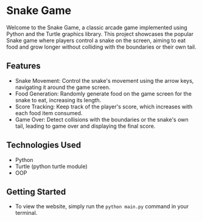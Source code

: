 # Snake Game

Welcome to the Snake Game, a classic arcade game implemented using Python and the Turtle graphics library. This project showcases the popular Snake game where players control a snake on the screen, aiming to eat food and grow longer without colliding with the boundaries or their own tail.

## Features

- Snake Movement: Control the snake's movement using the arrow keys, navigating it around the game screen.
- Food Generation: Randomly generate food on the game screen for the snake to eat, increasing its length.
- Score Tracking: Keep track of the player's score, which increases with each food item consumed.
- Game Over: Detect collisions with the boundaries or the snake's own tail, leading to game over and displaying the final score.

## Technologies Used

- Python
- Turtle (python turtle module)
- OOP

## Getting Started

- To view the website, simply run the `python main.py` command in your terminal.


